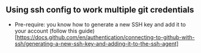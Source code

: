 ## Using ssh config to work multiple git credentials

- Pre-require: you know how to generate a new SSH key and add it to your account (follow this guide)[https://docs.github.com/en/authentication/connecting-to-github-with-ssh/generating-a-new-ssh-key-and-adding-it-to-the-ssh-agent]
